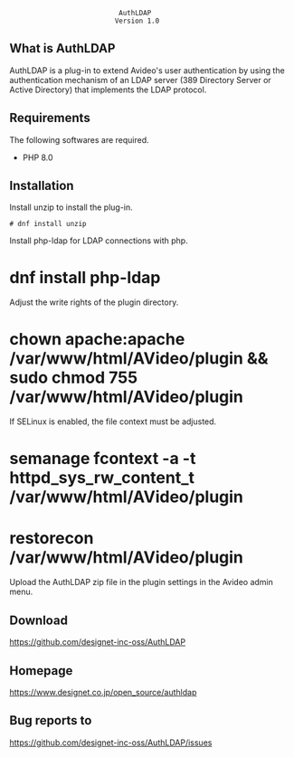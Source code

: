 
                               AuthLDAP
                              Version 1.0


What is AuthLDAP
-------------
  AuthLDAP is a plug-in to extend Avideo's user authentication by using 
  the authentication mechanism of an LDAP server (389 Directory Server 
  or Active Directory) that implements the LDAP protocol.


Requirements
------------
  The following softwares are required. 

  * PHP 8.0


Installation
------------
  Install unzip to install the plug-in.
  ```
  # dnf install unzip
  ```

  Install php-ldap for LDAP connections with php.
  # dnf install php-ldap

  Adjust the write rights of the plugin directory.
  # chown apache:apache /var/www/html/AVideo/plugin && sudo chmod 755 /var/www/html/AVideo/plugin

  If SELinux is enabled, the file context must be adjusted.
  # semanage fcontext -a -t httpd_sys_rw_content_t /var/www/html/AVideo/plugin
  # restorecon /var/www/html/AVideo/plugin

  Upload the AuthLDAP zip file in the plugin settings in the Avideo admin menu.

  
Download
--------
  https://github.com/designet-inc-oss/AuthLDAP


Homepage
--------
  https://www.designet.co.jp/open_source/authldap


Bug reports to
--------------
  https://github.com/designet-inc-oss/AuthLDAP/issues
